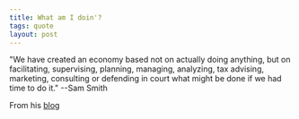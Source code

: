 ```yaml
---
title: What am I doin'?
tags: quote
layout: post
---
```

"We have created an economy based not on actually doing anything, but on facilitating, supervising, planning, managing, analyzing, tax advising, marketing, consulting or defending in court what might be done if we had time to do it." --Sam Smith



From his <a href="http://prorev.com/2008/05/corporate-curse.html">blog</a>
